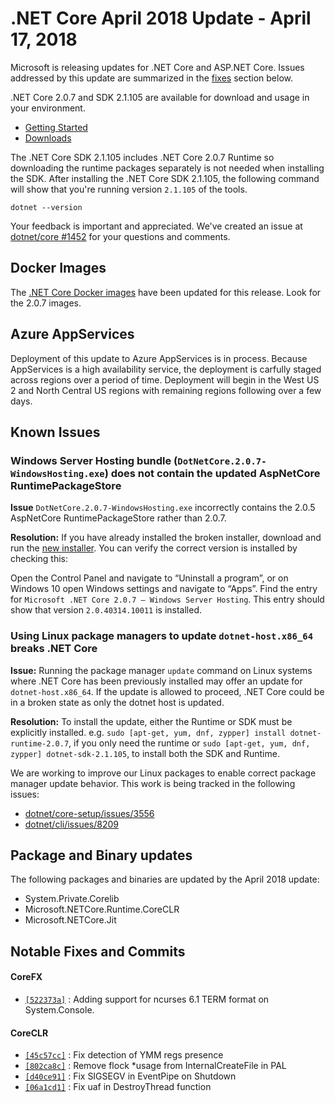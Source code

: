 # .NET Core April 2018 Update - April 17, 2018

Microsoft is releasing updates for .NET Core and ASP.NET Core. Issues addressed by this update are summarized in the [fixes](#notable-fixes-and-commits) section below.

.NET Core 2.0.7 and SDK 2.1.105 are available for download and usage in your environment.

* [Getting Started](https://www.microsoft.com/net/core/)
* [Downloads](https://github.com/dotnet/core/blob/master/release-notes/download-archives/2.0.7-download.md)

The .NET Core SDK 2.1.105 includes .NET Core 2.0.7 Runtime so downloading the runtime packages separately is not needed when installing the SDK. After installing the .NET Core SDK 2.1.105, the following command will show that you're running version `2.1.105` of the tools.

`dotnet --version`

Your feedback is important and appreciated. We've created an issue at [dotnet/core #1452](https://github.com/dotnet/core/issues/1452) for your questions and comments.

## Docker Images

The [.NET Core Docker images](https://hub.docker.com/r/microsoft/dotnet/) have been updated for this release. Look for the 2.0.7 images.

## Azure AppServices

Deployment of this update to Azure AppServices is in process. Because AppServices is a high availability service, the deployment is carfully staged across regions over a period of time. Deployment will begin in the West US 2 and North Central US regions with remaining regions following over a few days.

## Known Issues

### Windows Server Hosting bundle (`DotNetCore.2.0.7-WindowsHosting.exe`) does not contain the updated AspNetCore RuntimePackageStore

**Issue** `DotNetCore.2.0.7-WindowsHosting.exe` incorrectly contains the 2.0.5 AspNetCore RuntimePackageStore rather than 2.0.7.

**Resolution:** If you have already installed the broken installer, download and run the [new installer](https://go.microsoft.com/fwlink/?linkid=869674). You can verify the correct version is installed by checking this:

Open the Control Panel and navigate to “Uninstall a program”, or on Windows 10 open Windows settings and navigate to “Apps”.
Find the entry for `Microsoft .NET Core 2.0.7 – Windows Server Hosting`. This entry should show that version `2.0.40314.10011` is installed.

### Using Linux package managers to update `dotnet-host.x86_64` breaks .NET Core

**Issue:** Running the package manager `update` command on Linux systems where .NET Core has been previously installed may offer an update for `dotnet-host.x86_64`. If the update is allowed to proceed, .NET Core could be in a broken state as only the dotnet host is updated.

**Resolution:** To install the update, either the Runtime or SDK must be explicitly installed. e.g. `sudo [apt-get, yum, dnf, zypper] install dotnet-runtime-2.0.7`, if you only need the runtime or `sudo [apt-get, yum, dnf, zypper] dotnet-sdk-2.1.105`, to install both the SDK and Runtime.

We are working to improve our Linux packages to enable correct package manager update behavior. This work is being tracked in the following issues:

* [dotnet/core-setup/issues/3556](https://github.com/dotnet/core-setup/issues/3556)
* [dotnet/cli/issues/8209](https://github.com/dotnet/cli/issues/8209)

## Package and Binary updates

The following packages and binaries are updated by the April 2018 update:

* System.Private.Corelib
* Microsoft.NETCore.Runtime.CoreCLR
* Microsoft.NETCore.Jit

## Notable Fixes and Commits

#### CoreFX

* [`[522373a]`](https://github.com/dotnet/corefx/pull/27614/commits/522373a4bf70f6ec69f41a2681394f4167341364) : Adding support for ncurses 6.1 TERM format on System.Console.

#### CoreCLR
* [`[45c57cc]`](https://github.com/dotnet/coreclr/pull/16577/commits/45c57cc0daf228856ae48d60ff25c76a6ce83983) : Fix detection of YMM regs presence
* [`[802ca8c]`](https://github.com/dotnet/coreclr/pull/16756/commits/802ca8cfa424838003c2a61a5d17f78fcabe042b) : Remove flock *usage from InternalCreateFile in PAL
* [`[d40ce91]`](https://github.com/dotnet/coreclr/pull/16152/commits/d40ce91ca58387b62456fb137aa829d8c3ceed6c) : Fix SIGSEGV in EventPipe on Shutdown
* [`[06a1cd1]`](https://github.com/dotnet/coreclr/pull/15444/commits/06a1cd1223df9dfc190fd74603dbb9119636f554) : Fix uaf in DestroyThread function
